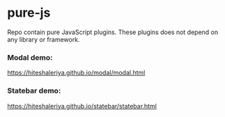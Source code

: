 # pure-js
Repo contain pure JavaScript plugins. These plugins does not depend on any library or framework.  

### Modal demo:
https://hiteshaleriya.github.io/modal/modal.html

### Statebar demo:
https://hiteshaleriya.github.io/statebar/statebar.html
